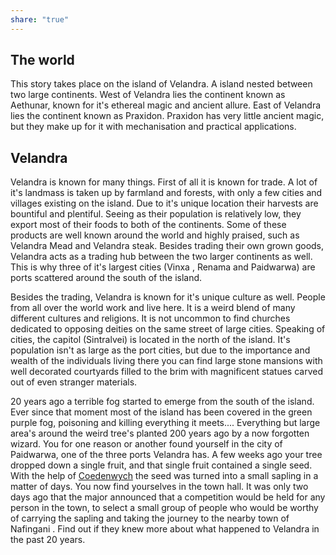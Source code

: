 ```yaml
---
share: "true"
---
```


## The world
This story takes place on the island of Velandra. A island nested between two large continents. West of Velandra lies the continent known as Aethunar, known for it's ethereal magic and ancient allure. East of Velandra lies the continent known as Praxidon. Praxidon has very little ancient magic, but they make up for it with mechanisation and practical applications. 

## Velandra
Velandra is known for many things. First of all it is known for trade. A lot of it's landmass is taken up by farmland and forests, with only a few cities and villages existing on the island. Due to it's unique location their harvests are bountiful and plentiful. Seeing as their population is relatively low, they export most of their foods to both of the continents. Some of these products are well known around the world and highly praised, such as Velandra Mead and Velandra steak.
Besides trading their own grown goods, Velandra acts as a trading hub between the two larger continents as well. This is why three of it's largest cities (Vinxa , Renama and Paidwarwa) are ports scattered around the south of the island. 

Besides the trading, Velandra is known for it's unique culture as well. People from all over the world work and live here. It is a weird blend of many different cultures and religions. It is not uncommon to find churches dedicated to opposing deities on the same street of large cities. Speaking of cities, the capitol (Sintralvei) is located in the north of the island. It's population isn't as large as the port cities, but due to the importance and wealth of the individuals living there you can find large stone mansions with well decorated courtyards filled to the brim with magnificent statues carved out of even stranger materials.

20 years ago a terrible fog started to emerge from the south of the island. Ever since that moment most of the island has been covered in the green purple fog, poisoning and killing everything it meets.... Everything but large area's around the weird tree's planted 200 years ago by a now forgotten wizard. You for one reason or another found yourself in the city of Paidwarwa, one of the three ports Velandra has. A few weeks ago your tree dropped down a single fruit, and that single fruit contained a single seed. With the help of [Coedenwych](./Coedenwych.md) the seed was turned into a small sapling in a matter of days. You now find yourselves in the town hall. It was only two days ago that the major announced that a competition would be held for any person in the town, to select a small group of people who would be worthy of carrying the sapling and taking the journey to the nearby town of Nafingani . Find out if they knew more about what happened to Velandra in the past 20 years.